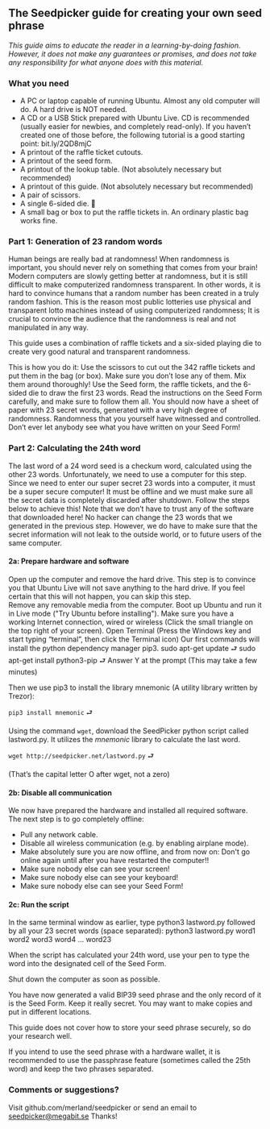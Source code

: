 ## The Seedpicker guide for creating your own seed phrase

_This guide aims to educate the reader in a learning-by-doing fashion. However, it does not make any guarantees or promises, and does not take any responsibility for what anyone does with this material._

### What you need
* A PC or laptop capable of running Ubuntu. Almost any old computer will do. A hard drive is NOT needed.
* A CD or a USB Stick prepared with Ubuntu Live. CD is recommended (usually easier for newbies, and completely read-only). If you haven’t created one of those before, the following tutorial is a good starting point: bit.ly/2QD8mjC
* A printout of the raffle ticket cutouts.  
* A printout of the seed form.
* A printout of the lookup table. (Not absolutely necessary but recommended)
* A printout of this guide. (Not absolutely necessary but recommended)
* A pair of scissors.
* A single 6-sided die. 🎲
* A small bag or box to put the raffle tickets in. An ordinary plastic bag works fine. 

### Part 1: Generation of 23 random words
Human beings are really bad at randomness! When randomness is important, you should never rely on something that comes from your brain! 
Modern computers are slowly getting better at randomness, but it is still difficult to make computerized randomness transparent. 
In other words, it is hard to convince humans that a random number has been created in a truly random fashion. 
This is the reason most public lotteries use physical and transparent lotto machines instead of using computerized randomness; 
It is crucial to convince the audience that the randomness is real and not manipulated in any way.

This guide uses a combination of raffle tickets and a six-sided playing die to create very good natural and transparent randomness. 

This is how you do it: 
Use the scissors to cut out the 342 raffle tickets and put them in the bag (or box). Make sure you don’t lose any of them. 
Mix them around thoroughly!
Use the Seed form, the raffle tickets, and the 6-sided die to draw the first 23 words. Read the instructions on the Seed Form carefully, and make sure to follow them all. 
You should now have a sheet of paper with 23 secret words, generated with a very high degree of randomness. Randomness that you yourself have witnessed and controlled. 
Don’t ever let anybody see what you have written on your Seed Form!   

### Part 2: Calculating the 24th word
The last word of a 24 word seed is a checkum word, calculated using the other 23 words. Unfortunately, we need to use a computer for this step. Since we need to enter our super secret 23 words into a computer, it must be a super secure computer! It must be offline and we must make sure all the secret data is completely discarded after shutdown. Follow the steps below to achieve this! 
Note that we don’t have to trust any of the software that downloaded here! No hacker can change the 23 words that we generated in the previous step. However, we do have to make sure that the secret information will not leak to the outside world, or to future users of the same computer.

#### 2a: Prepare hardware and software 
Open up the computer and remove the hard drive. This step is to convince you that Ubuntu Live will not save anything to the hard drive. If you feel certain that this will not happen, you can skip this step.  
Remove any removable media from the computer.
Boot up Ubuntu and run it in Live mode ("Try Ubuntu before installing").
Make sure you have a working Internet connection, wired or wireless (Click the small triangle on the top right of your screen).
Open Terminal (Press the Windows key and start typing “terminal”, then click the Terminal icon)
Our first commands will install the python dependency manager pip3.
sudo apt-get update ⮐
sudo apt-get install python3-pip ⮐  Answer Y at the prompt
(This may take a few minutes)


Then we use pip3 to install the library mnemonic (A utility library written by Trezor):

```pip3 install mnemonic``` ⮐


Using the command ```wget```, download the SeedPicker python script called lastword.py. It utilizes the *mnemonic* library to calculate the last word.   

```wget http://seedpicker.net/lastword.py```  ⮐ 

(That’s the capital letter O after wget, not a zero)

#### 2b: Disable all communication
We now have prepared the hardware and installed all required software. The next step is to go completely offline:  
* Pull any network cable.
* Disable all wireless communication (e.g. by enabling airplane mode).
* Make absolutely sure you are now offline, and from now on: Don't go online again until after you have restarted the computer!!
* Make sure nobody else can see your screen!
* Make sure nobody else can see your keyboard!
* Make sure nobody else can see your Seed Form!

#### 2c: Run the script 
In the same terminal window as earlier, type python3 lastword.py followed by all your 23 secret words (space separated): 
python3 lastword.py word1 word2 word3 word4 … word23  

When the script has calculated your 24th word, use your pen to type the word into the designated cell of the Seed Form. 

Shut down the computer as soon as possible. 

You have now generated a valid BIP39 seed phrase and the only record of it is the Seed Form. Keep it really secret. You may want to make copies and put in different locations. 

This guide does not cover how to store your seed phrase securely, so do your research well. 

If you intend to use the seed phrase with a hardware wallet, it is recommended to use the passphrase feature (sometimes called the 25th word) and keep the two phrases separated.   



### Comments or suggestions?
Visit github.com/merland/seedpicker or send an email to seedpicker@megabit.se 
Thanks!

  
